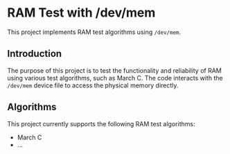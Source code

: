 # RAM Test with /dev/mem

This project implements RAM test algorithms using `/dev/mem`.

## Introduction

The purpose of this project is to test the functionality and reliability of RAM using various test algorithms, such as March C. The code interacts with the `/dev/mem` device file to access the physical memory directly.


## Algorithms

This project currently supports the following RAM test algorithms:

- March C
- ...